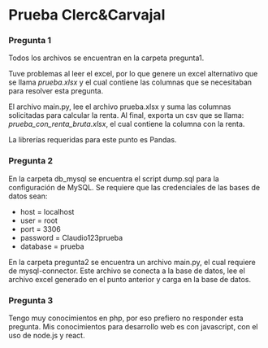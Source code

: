 # Prueba Clerc&Carvajal

### Pregunta 1

Todos los archivos se encuentran en la carpeta pregunta1.

Tuve problemas al leer el excel, por lo que genere un excel alternativo que se llama *prueba.xlsx* y el cual contiene las columnas que se necesitaban para resolver esta pregunta.

El archivo main.py, lee el archivo prueba.xlsx y suma las columnas solicitadas para calcular la renta. Al final, exporta un csv que se llama: *prueba_con_renta_bruta.xlsx*, el cual contiene la columna con la renta.

La librerías requeridas para este punto es Pandas.


### Pregunta 2

En la carpeta db_mysql se encuentra el script dump.sql para la configuración de MySQL. Se requiere que las credenciales de las bases de datos sean:

* host = localhost
* user = root
* port = 3306
* password = Claudio123prueba
* database = prueba

En la carpeta pregunta2 se encuentra un archivo main.py, el cual requiere de mysql-connector. Este archivo se conecta a la base de datos, lee el archivo excel generado en el punto anterior y carga en la base de datos.

### Pregunta 3

Tengo muy conocimientos en php, por eso prefiero no responder esta pregunta. Mis conocimientos para desarrollo web es con javascript, con el uso de node.js y react.